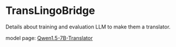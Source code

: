 # TransLingoBridge

Details about training and evaluation LLM to make them a translator.

model page: [Qwen1.5-7B-Translator](https://huggingface.co/DeyangKong/Qwen1.5-7B-Translator)